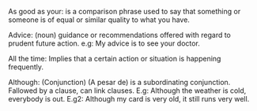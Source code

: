 As good as your: is a comparison phrase used to say that something or someone is of equal or similar quality to what you have.

Advice: (noun) guidance or recommendations offered with regard to prudent future action. e.g: My advice is to see your doctor.

All the time: Implies that a certain action or situation is happening frequently.

Although: (Conjunction) (A pesar de) is a subordinating conjunction. Fallowed by a clause, can link clauses. E.g: Although the weather is cold, everybody is out. E.g2: Although my card is very old, it still runs very well.

